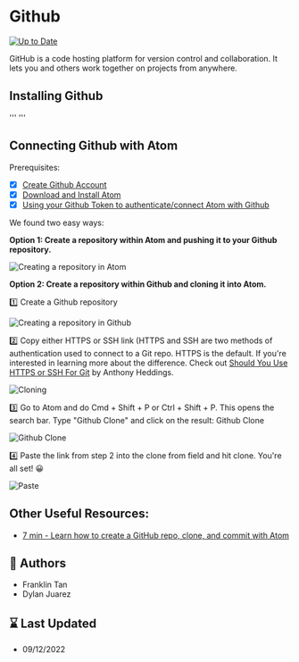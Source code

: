 # Github
[![Up to Date](https://github.com/ikatyang/emoji-cheat-sheet/workflows/Up%20to%20Date/badge.svg)](https://github.com/ikatyang/emoji-cheat-sheet/actions?query=workflow%3A%22Up+to+Date%22)

GitHub is a code hosting platform for version control and collaboration. It lets you and others work together on projects from anywhere.

## Installing Github
'''
'''

## Connecting Github with Atom

Prerequisites:
* [x] [Create Github Account](https://github.com/)
* [x] [Download and Install Atom](https://atom.io/)
* [x] [Using your Github Token to authenticate/connect Atom with Github](https://github.atom.io/login)

We found two easy ways:

**Option 1: Create a repository within Atom and pushing it to your Github repository.**

![Creating a repository in Atom](/Users/franklintan/github/Github-Tutorial/images/CreateRepo.png)

**Option 2: Create a repository within Github and cloning it into Atom.**

:one:	Create a Github repository

![Creating a repository in Github](/Users/franklintan/github/Github-Tutorial/images/Github_repo.png)

:two:	Copy either HTTPS or SSH link (HTTPS and SSH are two methods of authentication used to connect to a Git repo. HTTPS is the default. If you're interested in learning more about the difference. Check out [Should You Use HTTPS or SSH For Git](https://www.howtogeek.com/devops/should-you-use-https-or-ssh-for-git/) by Anthony Heddings.

![Cloning](/Users/franklintan/github/Github-Tutorial/images/cloning.png)

:three:	Go to Atom and do Cmd + Shift + P or Ctrl + Shift + P. This opens the search bar. Type "Github Clone" and click on the result: Github Clone

![Github Clone](/Users/franklintan/github/Github-Tutorial/images/Github_clone.png)

:four:	Paste the link from step 2 into the clone from field and hit clone. You're all set! :grinning:

![Paste](/Users/franklintan/github/Github-Tutorial/images/PastedCloneLink.png)

## Other Useful Resources:
- [7 min - Learn how to create a GitHub repo, clone, and commit with Atom](https://www.youtube.com/watch?v=6HsZMl-qV5k)


## :bust_in_silhouette: Authors
- Franklin Tan
- Dylan Juarez

## :hourglass: Last Updated
- 09/12/2022
